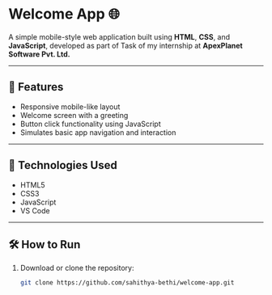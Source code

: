 # Welcome App 🌐

A simple mobile-style web application built using **HTML**, **CSS**, and **JavaScript**, developed as part of Task  of my internship at **ApexPlanet Software Pvt. Ltd.**

---

## 🔹 Features

- Responsive mobile-like layout
- Welcome screen with a greeting
- Button click functionality using JavaScript
- Simulates basic app navigation and interaction

---

## 🔧 Technologies Used

- HTML5
- CSS3
- JavaScript
- VS Code

---

## 🛠 How to Run

1. Download or clone the repository:
   ```bash
   git clone https://github.com/sahithya-bethi/welcome-app.git
